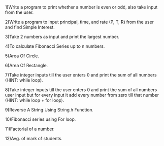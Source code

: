 1)Write a program to print whether a number is even or odd, also take input from the user.

2)Write a program to input principal, time, and rate (P, T, R) from the user and find Simple Interest.

3)Take 2 numbers as input and print the largest number.

4)To calculate Fibonacci Series up to n numbers.

5)Area Of Circle.

6)Area Of Rectangle.

7)Take integer inputs till the user enters 0 and print the sum of all numbers (HINT: while loop).

8)Take integer inputs till the user enters 0 and print the sum of all numbers user input but for every input it add every number from zero till that number (HINT: while loop + for loop).

9)Reverse A String Using String.h Function.

10)Fibonacci series using For loop.

11)Factorial of a number.

12)Avg. of mark of students.
